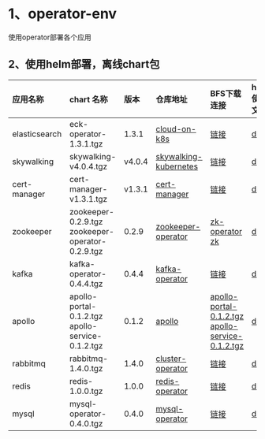 # 1、operator-env

使用operator部署各个应用


## 2、使用helm部署，离线chart包

| 应用名称| chart 名称|  版本| 仓库地址 |BFS下载连接 | helm使用文档|
|:----|:----|:---|:---|:---|:---|
|elasticsearch| eck-operator-1.3.1.tgz | 1.3.1 | [cloud-on-k8s](https://github.com/paradeum-team/cloud-on-k8s) | [链接](https://pnode.solarfs.io/dn/file/2b701b28aa9863eab94b7c5e9705b3a3/eck-operator-1.3.1.tgz) |[doc](./elasticsearch/helm线下部署ECK日志收集es禁用tls+收集k8s日志.md)|
|skywalking| skywalking-v4.0.4.tgz | v4.0.4 | [skywalking-kubernetes](https://github.com/paradeum-team/skywalking-kubernetes) |[链接](https://pnode.solarfs.io/dn/file/6025f255f3a2a4ea2e90f8e9a2df8655/skywalking-v4.0.4.tgz) |[doc](https://github.com/paradeum-team/operator-env/blob/main/skywalking/skywalking.md) |
|cert-manager| cert-manager-v1.3.1.tgz | v1.3.1 | [cert-manager](https://github.com/paradeum-team/cert-manager) |[链接](https://pnode.solarfs.io/dn/file/d3395f9aacb47f6b6456790f7b8f3ecf/cert-manager-v1.3.1.tgz) |[doc](https://github.com/paradeum-team/operator-env/blob/main/cert-manager/%E7%BA%BF%E4%B8%8B%E5%AE%89%E8%A3%85cert-manager.md) |
|zookeeper| zookeeper-0.2.9.tgz <br/>zookeeper-operator-0.2.9.tgz | 0.2.9 | [zookeeper-operator](https://github.com/paradeum-team/zookeeper-operator) |[zk-operator](https://pnode.solarfs.io/dn/file/4148c7b4beeac1e8e817f1b54d6d5443/zookeeper-operator-0.2.9.tgz)<br/>[zk](https://pnode.solarfs.io/dn/file/b64335d91bfdb50b13d2146b8903a3fd/zookeeper-0.2.9.tgz) |[doc](https://github.com/paradeum-team/operator-env/blob/main/zookeeper-operator/helm%E7%BA%BF%E4%B8%8B%E9%83%A8%E7%BD%B2zookeeper.md) |
|kafka| kafka-operator-0.4.4.tgz | 0.4.4 | [kafka-operator](https://github.com/paradeum-team/kafka-operator) | [链接](https://pnode.solarfs.io/dn/file/a941e611cc695a650e9d51e1ecebf591/kafka-operator-0.4.4.tgz) | [doc](https://github.com/paradeum-team/operator-env/blob/main/kafka-operator/helm%E7%BA%BF%E4%B8%8B%E9%83%A8%E7%BD%B2kafka.md) |
|apollo| apollo-portal-0.1.2.tgz <br/> apollo-service-0.1.2.tgz| 0.1.2 | [apollo](https://github.com/paradeum-team/apollo) |[apollo-portal-0.1.2.tgz](https://pnode.solarfs.io/dn/file/84638082a7d147fc804698420adeef8a/apollo-portal-0.1.2.tgz) <br/> [apollo-service-0.1.2.tgz](https://pnode.solarfs.io/dn/file/d4c62cabd89e622ece7740732091d931/apollo-service-0.1.2.tgz) |[doc](https://github.com/paradeum-team/operator-env/blob/main/apollo/helm%E7%BA%BF%E4%B8%8B%E9%83%A8%E7%BD%B2apollo.md)|
|rabbitmq| rabbitmq-1.4.0.tgz | 1.4.0 | [cluster-operator](https://github.com/rabbitmq/cluster-operator) |[链接](https://pnode.solarfs.io/dn/file/288dbb328faf3fc69a92dd77a95af3d6/rabbitmq-1.4.0.tgz) | [doc](https://github.com/paradeum-team/operator-env/blob/main/rabbitmq-operator/Helm%E5%AE%89%E8%A3%85Rabbitmq-Operator.md) |
|redis| redis-1.0.0.tgz | 1.0.0 | [redis-operator](https://github.com/spotahome/redis-operator) |[链接](https://pnode.solarfs.io/dn/file/0c35cbf6b6caaba2db651681cde60d7f/redis-operator-1.0.0.tgz) | [doc](https://github.com/paradeum-team/operator-env/blob/main/redis-operator/Helm%E5%AE%89%E8%A3%85Redis-Operator.md) |
|mysql| mysql-operator-0.4.0.tgz | 0.4.0 | [mysql-operator](https://github.com/spotahome/redis-operator) |[链接](https://pnode.solarfs.io/dn/file/0d0e58bc6775b711f84637c699836031/mysql-operator-0.4.0.tgz) | [doc](https://github.com/paradeum-team/operator-env/blob/main/mysql-operator/%E7%BA%BF%E4%B8%8B%E5%AE%89%E8%A3%85Helm%E5%AE%89%E8%A3%85Mysql-Operator.md) |

